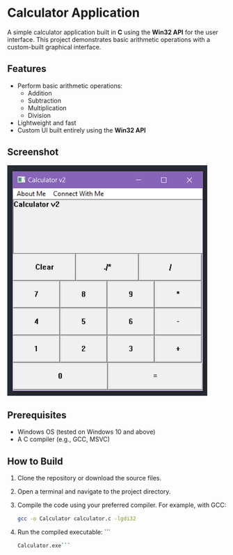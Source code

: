 # Calculator Application  

A simple calculator application built in **C** using the **Win32 API** for the user interface. This project demonstrates basic arithmetic operations with a custom-built graphical interface.  

## Features  

- Perform basic arithmetic operations:  
  - Addition  
  - Subtraction  
  - Multiplication  
  - Division  
- Lightweight and fast  
- Custom UI built entirely using the **Win32 API**  

## Screenshot  

![Calculator Screenshot](./cal.png)  

## Prerequisites  

- Windows OS (tested on Windows 10 and above)  
- A C compiler (e.g., GCC, MSVC)  

## How to Build  

1. Clone the repository or download the source files.  
2. Open a terminal and navigate to the project directory.  
3. Compile the code using your preferred compiler. For example, with GCC:  

   ```bash
   gcc -o Calculator calculator.c -lgdi32
4. Run the compiled executable:  ```

   ```bash
   Calculator.exe```
